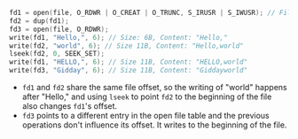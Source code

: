 ```c
fd1 = open(file, O_RDWR | O_CREAT | O_TRUNC, S_IRUSR | S_IWUSR); // File is empty initially
fd2 = dup(fd1);
fd3 = open(file, O_RDWR);
write(fd1, "Hello,", 6); // Size: 6B, Content: "Hello,"
write(fd2, "world", 6); // Size 11B, Content: "Hello,world"
lseek(fd2, 0, SEEK_SET);
write(fd1, "HELLO,", 6); // Size 11B, Content: "HELLO,world"
write(fd3, "Gidday", 6); // Size 11B, Content: "Giddayworld"
```

- `fd1` and `fd2` share the same file offset, so the writing of "world" happens after "Hello," and using `lseek` to point `fd2` to the beginning of the file also changes `fd1`'s offset.
- `fd3` points to a different entry in the open file table and the previous operations don't influence its offset. It writes to the beginning of the file.